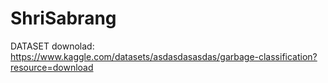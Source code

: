 # ShriSabrang
DATASET downolad: https://www.kaggle.com/datasets/asdasdasasdas/garbage-classification?resource=download
